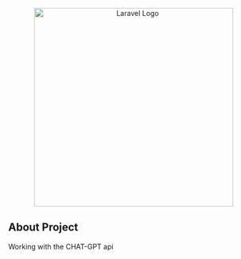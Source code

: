 <p align="center"><a href="https://laravel.com" target="_blank"><img src="https://sarkarilist.com/wp-content/uploads/2023/02/Chat-Gpt-all-Countries-List.png" width="400" alt="Laravel Logo"></a></p>



## About Project
Working with the CHAT-GPT api


